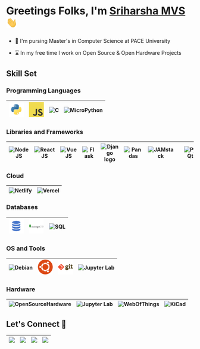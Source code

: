 <h1>Greetings Folks, I'm <a  href="https://blog.sriharshamvs.com/">Sriharsha MVS</a> <img  src="https://raw.githubusercontent.com/ABSphreak/ABSphreak/master/gifs/Hi.gif" width="30px"></h1>

- :briefcase: I'm pursing Master's in Computer Science at PACE University
<!-- - 🔭 I’m currently working with JAM Stack
- 🌱 I’m currently learning Kubernetes, Go and Machine Learning
-->
- :hourglass: In my free time I work on Open Source & Open Hardware Projects

## Skill Set

### Programming Languages

| <img title="Python" alt="Python" width="40px" src="https://raw.githubusercontent.com/github/explore/master/topics/python/python.png" /> | <img alt="JS" title="JavaScript" width="40px" src="https://raw.githubusercontent.com/github/explore/master/topics/javascript/javascript.png"> | <img title="C" width="40px" alt="C" src="https://upload.wikimedia.org/wikipedia/commons/thumb/1/18/C_Programming_Language.svg/256px-C_Programming_Language.svg.png"> | <img title="MicroPython" alt="MicroPython" width="60px" src="https://raw.githubusercontent.com/micropython/micropython/master/logo/trans-logo.png" /> |
|---|---|---|---|

### Libraries and Frameworks

|<img title="NodeJS" alt="NodeJS" width="80px" src="https://upload.wikimedia.org/wikipedia/commons/6/67/NodeJS.png">|<img title="ReactJS" width="60px" alt="ReactJS" src="https://upload.wikimedia.org/wikipedia/commons/thumb/a/a7/React-icon.svg/512px-React-icon.svg.png">|<img title="VueJS" width="40px" alt="VueJS" src="https://upload.wikimedia.org/wikipedia/commons/thumb/9/95/Vue.js_Logo_2.svg/512px-Vue.js_Logo_2.svg.png">|<img title="Flask" width="70px" alt="Flask" src="https://upload.wikimedia.org/wikipedia/commons/thumb/3/3c/Flask_logo.svg/256px-Flask_logo.svg.png">|<img title="Django" width="70px" alt="Django logo" src="https://upload.wikimedia.org/wikipedia/commons/4/45/Django_logo.png">|<img title="Pandas" width="100px" src="https://upload.wikimedia.org/wikipedia/commons/thumb/e/ed/Pandas_logo.svg/1200px-Pandas_logo.svg.png" alt="Pandas">|<img title="JAMstack" width="100px" alt="JAMstack" src="https://upload.wikimedia.org/wikipedia/commons/thumb/1/1b/Jamstack_logo.svg/512px-Jamstack_logo.svg.png">|<img title="Docker" alt="Docker" width="40px" src="https://raw.githubusercontent.com/github/explore/master/topics/docker/docker.png">|<img title="PyQt" width="40px" alt="PyQt" src="https://upload.wikimedia.org/wikipedia/commons/thumb/e/e6/Python_and_Qt.svg/128px-Python_and_Qt.svg.png">|<img titile="ElectronJS" width="40px" alt="ElectronJS" src="https://upload.wikimedia.org/wikipedia/commons/thumb/9/91/Electron_Software_Framework_Logo.svg/256px-Electron_Software_Framework_Logo.svg.png">|<img title="Keras" alt="Keras" width="40px" src="https://upload.wikimedia.org/wikipedia/commons/thumb/a/ae/Keras_logo.svg/240px-Keras_logo.svg.png">|<img title="Selenium" alt="Selenium" width="40px" src="https://img.icons8.com/color/48/000000/selenium-test-automation.png">|
|---|---|---|---|---|---|---|---|---|---|---|---|

### Cloud

|<img title="Netlify" alt="Netlify" width="40px" src="https://www.netlify.com/img/press/logos/logomark.png">|<img title="Vercel" alt="Vercel" width="60px" src="https://logovtor.com/wp-content/uploads/2020/10/vercel-inc-logo-vector.png">|
|---|---|

### Databases

|<img title="SQL" alt="SQL" width="40px" src="https://raw.githubusercontent.com/github/explore/master/topics/sql/sql.png">|<img title="MongoDB" alt="MongoDB" width="40px" src="https://raw.githubusercontent.com/github/explore/master/topics/mongodb/mongodb.png">|<img title="Postgresql" alt="SQL" width="40px" alt="Postgresql" src="https://upload.wikimedia.org/wikipedia/commons/thumb/2/29/Postgresql_elephant.svg/512px-Postgresql_elephant.svg.png">|
|---|---|---|

### OS and Tools

|<img title="Debain" width="40px" alt="Debian" src="https://upload.wikimedia.org/wikipedia/commons/thumb/4/4a/Debian-OpenLogo.svg/64px-Debian-OpenLogo.svg.png">|<img title="Ubuntu" alt="Ubuntu" width="40px" src="https://raw.githubusercontent.com/github/explore/master/topics/ubuntu/ubuntu.png">|<img title="git" alt="git" width="40px" src="https://raw.githubusercontent.com/github/explore/master/topics/git/git.png">|<img title="Jupyter Lab" alt="Jupyter Lab" width="40px" src="https://miro.medium.com/max/1036/1*FogMIj4gYwp3fTHLZuwavQ.png">|
|---|---|---|---|

### Hardware

|<img title="OpenSourceHardware" alt="OpenSourceHardware" width="40px" src="https://upload.wikimedia.org/wikipedia/commons/thumb/f/fd/Open-source-hardware-logo.svg/512px-Open-source-hardware-logo.svg.png">|<img title="Jupyter Lab" alt="Jupyter Lab" width="60px" src="https://www.raspberrypi.org/app/uploads/2011/10/Raspi-PGB001.png">|<img title="WebOfThings" alt="WebOfThings" width="40px" src="https://www.w3.org/WoT/IG/wiki/images/thumb/9/9d/WOT-white.png/120px-WOT-white.png">|<img title="KiCad" width="60px" alt="KiCad" src="https://upload.wikimedia.org/wikipedia/commons/thumb/5/59/KiCad-Logo.svg/256px-KiCad-Logo.svg.png">|
|---|---|---|---|

## Let's Connect :handshake:

|<a href="https://www.linkedin.com/in/sriharshamvs/"><img src="https://cdn2.iconfinder.com/data/icons/social-media-2285/512/1_Linkedin_unofficial_colored_svg-128.png" width="40"></a>|<a href="https://twitter.com/sriharshamvs"><img src="https://cdn2.iconfinder.com/data/icons/social-media-2285/512/1_Twitter3_colored_svg-128.png" width="40"></a>|<a href="https://www.facebook.com/MVSsriharsha"><img src="https://cdn1.iconfinder.com/data/icons/social-media-2285/512/Colored_Facebook3_svg-128.png" width="40"></a>|<a href="mailto:sriharshamvs@gmail.com"><img src="https://image.flaticon.com/icons/svg/281/281769.svg" width="40"></a>|
|---|---|---|---|
